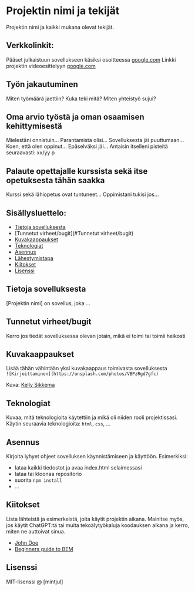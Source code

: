 # Projektin nimi ja tekijät
Projektin nimi ja kaikki mukana olevat tekijät. 

## Verkkolinkit:
Pääset julkaistuun sovellukseen käsiksi osoitteessa [google.com](https://google.com)
Linkki projektin videoesittelyyn [google.com](https://google.com)

## Työn jakautuminen 
Miten työmäärä jaettiin? Kuka teki mitä? Miten yhteistyö sujui?

## Oma arvio työstä ja oman osaamisen kehittymisestä
Mielestäni onnistuin...
Parantamista olisi...
Sovelluksesta jäi puuttumaan...
Koen, että olen oppinut...
Epäselväksi jäi...
Antaisin itselleni pisteitä seuraavasti: xx/yy p

## Palaute opettajalle kurssista sekä itse opetuksesta tähän saakka
Kurssi sekä lähiopetus ovat tuntuneet... 
Oppimistani tukisi jos...


## Sisällysluettelo:

- [Tietoja sovelluksesta](#tietoja-sovelluksesta)
- [Tunnetut virheet/bugit](#Tunnetut virheet/bugit)
- [Kuvakaappaukset](#kuvakaappaukset)
- [Teknologiat](#teknologiat)
- [Asennus](#asennus)
- [Lähestymistapa](#lähestymistapa)
- [Kiitokset](#kiitokset)
- [Lisenssi](#lisenssi)

## Tietoja sovelluksesta
[Projektin nimi] on sovellus, joka ...

## Tunnetut virheet/bugit
Kerro jos tiedät sovelluksessa olevan jotain, mikä ei toimi tai toimii heikosti

## Kuvakaappaukset
Lisää tähän vähintään yksi kuvakaappaus toimivasta sovelluksesta  
`![Kirjoittaminen](https://unsplash.com/photos/VBPzRgd7gfc)`

Kuva: [Kelly Sikkema](https://unsplash.com/@kellysikkema)

## Teknologiat
Kuvaa, mitä teknologioita käytettiin ja mikä oli niiden rooli projektissasi.  
Käytin seuraavia teknologioita: `html`, `css`, ...

## Asennus
Kirjoita lyhyet ohjeet sovelluksen käynnistämiseen ja käyttöön. Esimerkiksi:  
- lataa kaikki tiedostot ja avaa index.html selaimessasi  
- lataa tai kloonaa repositorio  
- suorita `npm install`  
- ...

## Kiitokset
Lista lähteistä ja esimerkeistä, joita käytit projektin aikana. Mainitse myös, jos käytit ChatGPT:tä tai muita tekoälytyökaluja koodauksen aikana ja kerro, miten ne auttoivat sinua.  
- [John Doe](johndoe.com)  
- [Beginners guide to BEM](link-goes-here.com)  

## Lisenssi
MIT-lisenssi @ [mintjul]
